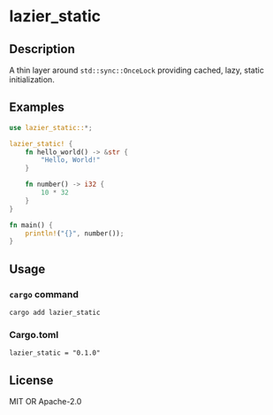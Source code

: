 # lazier\_static

## Description

A thin layer around `std::sync::OnceLock` providing cached, lazy, static initialization.

## Examples

```rust
use lazier_static::*;

lazier_static! {
    fn hello_world() -> &str {
        "Hello, World!"
    }

    fn number() -> i32 {
        10 * 32
    }
}

fn main() {
    println!("{}", number());
}
```

## Usage

### `cargo` command

`cargo add lazier_static`

### Cargo.toml

`lazier_static = "0.1.0"`

## License

MIT OR Apache-2.0
